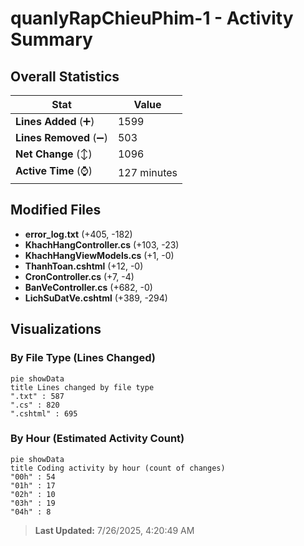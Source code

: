 # quanlyRapChieuPhim-1 - Activity Summary 

## Overall Statistics

| Stat                   | Value                                                             |
| ---------------------- | ----------------------------------------------------------------- |
| **Lines Added** (➕)   | 1599                                          |
| **Lines Removed** (➖) | 503                                        |
| **Net Change** (↕)    | 1096                |
| **Active Time** (⌚)   | 127 minutes |


## Modified Files
- **error_log.txt** (+405, -182)
- **KhachHangController.cs** (+103, -23)
- **KhachHangViewModels.cs** (+1, -0)
- **ThanhToan.cshtml** (+12, -0)
- **CronController.cs** (+7, -4)
- **BanVeController.cs** (+682, -0)
- **LichSuDatVe.cshtml** (+389, -294)

## Visualizations

### By File Type (Lines Changed)

```mermaid
pie showData
title Lines changed by file type
".txt" : 587
".cs" : 820
".cshtml" : 695
```

### By Hour (Estimated Activity Count)

```mermaid
pie showData
title Coding activity by hour (count of changes)
"00h" : 54
"01h" : 17
"02h" : 10
"03h" : 19
"04h" : 8
```


> **Last Updated:** 7/26/2025, 4:20:49 AM